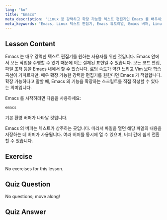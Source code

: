 ```yaml
---
lang: "ko"
title: "Emacs"
meta_description: "Linux 용 강력하고 확장 가능한 텍스트 편집기인 Emacs 를 배우세요. Emacs 버퍼와 기본 사용법을 이해하세요. 오늘 Emacs 여정을 시작하세요!"
meta_keywords: "Emacs, Linux 텍스트 편집기, Emacs 튜토리얼, Emacs 버퍼, Linux 명령어, 초급, 가이드"
---
```


## Lesson Content

Emacs 는 매우 강력한 텍스트 편집기를 원하는 사용자를 위한 것입니다. Emacs 안에서 모든 작업을 수행할 수 있기 때문에 이는 절제된 표현일 수 있습니다. 모든 코드 편집, 파일 조작 등을 Emacs 내에서 할 수 있습니다. 로딩 속도가 약간 느리고 Vim 보다 학습 곡선이 가파르지만, 매우 확장 가능한 강력한 편집기를 원한다면 Emacs 가 적합합니다. 확장 가능하다고 말할 때, Emacs 의 기능을 확장하는 스크립트를 직접 작성할 수 있다는 의미입니다.

Emacs 를 시작하려면 다음을 사용하세요:

```bash
emacs
```

기본 환영 버퍼가 나타날 것입니다.

Emacs 의 버퍼는 텍스트가 상주하는 곳입니다. 따라서 파일을 열면 해당 파일의 내용을 저장하는 데 버퍼가 사용됩니다. 여러 버퍼를 동시에 열 수 있으며, 버퍼 간에 쉽게 전환할 수 있습니다.

## Exercise

No exercises for this lesson.

## Quiz Question

No questions; move along!

## Quiz Answer
